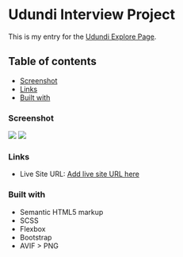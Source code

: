 # Udundi Interview Project

This is my entry for the  [Udundi Explore Page](https://zacherymorgan.github.io/Udundi-Project/).

## Table of contents
- [Screenshot](#screenshot)
- [Links](#links)
- [Built with](#built-with)

### Screenshot

![](./assets/Screenshot_3.jpg)
![](./assets/Screenshot_4.jpg)

### Links

- Live Site URL: [Add live site URL here](https://zacherymorgan.github.io/Udundi-Project/)

### Built with

- Semantic HTML5 markup
- SCSS
- Flexbox
- Bootstrap
- AVIF > PNG
